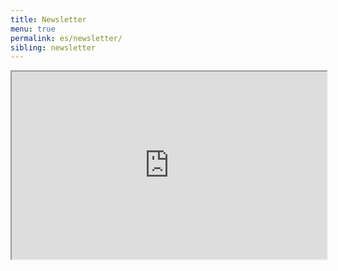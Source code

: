 ```yaml
---
title: Newsletter
menu: true
permalink: es/newsletter/
sibling: newsletter
---
```


<iframe src="https://tinyletter.com/nuriabelloc" width="100%" height="300px"></iframe>
